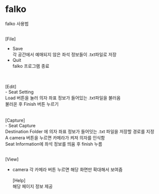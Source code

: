 # falko


falko 사용법<br/><br/>

[File]<br/>
  - Save<br/>
   각 공간에서 예매되지 않은 좌석 정보들이 .txt파일로 저장<br/>
  - Quit<br/>
   falko 프로그램 종료<br/> <br/>
 <br/>
[Edit]<br/>
  - Seat Setting<br/>
   Load 버튼을 눌러 의자 좌표 정보가 들어있는 .txt파일을 불러옴<br/>
   불러온 후 Finish 버튼 누르기 <br/><br/>
<br/>
[Capture]<br/>
  - Seat Capture <br/>
   Destination Folder 에 의자 좌표 정보가 들어잇는 .txt 파일을 저장할 경로를 지정<br/>
   A camera 버튼을 누르면 카메라가 켜져 의자를 인식함<br/>
   Seat Information에 좌석 정보를 띄움 후 finish 누름<br/><br/>
  
[View]<br/>
  - camera
    각 카메라 버튼 누르면 해당 화면만 확대해서 보여줌 <br/><br/>
[Help]<br/>
  해당 페이지 정보 제공<br/>

